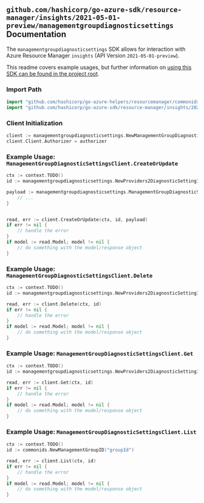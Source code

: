 
## `github.com/hashicorp/go-azure-sdk/resource-manager/insights/2021-05-01-preview/managementgroupdiagnosticsettings` Documentation

The `managementgroupdiagnosticsettings` SDK allows for interaction with Azure Resource Manager `insights` (API Version `2021-05-01-preview`).

This readme covers example usages, but further information on [using this SDK can be found in the project root](https://github.com/hashicorp/go-azure-sdk/tree/main/docs).

### Import Path

```go
import "github.com/hashicorp/go-azure-helpers/resourcemanager/commonids"
import "github.com/hashicorp/go-azure-sdk/resource-manager/insights/2021-05-01-preview/managementgroupdiagnosticsettings"
```


### Client Initialization

```go
client := managementgroupdiagnosticsettings.NewManagementGroupDiagnosticSettingsClientWithBaseURI("https://management.azure.com")
client.Client.Authorizer = authorizer
```


### Example Usage: `ManagementGroupDiagnosticSettingsClient.CreateOrUpdate`

```go
ctx := context.TODO()
id := managementgroupdiagnosticsettings.NewProviders2DiagnosticSettingID("managementGroupId", "diagnosticSettingName")

payload := managementgroupdiagnosticsettings.ManagementGroupDiagnosticSettingsResource{
	// ...
}


read, err := client.CreateOrUpdate(ctx, id, payload)
if err != nil {
	// handle the error
}
if model := read.Model; model != nil {
	// do something with the model/response object
}
```


### Example Usage: `ManagementGroupDiagnosticSettingsClient.Delete`

```go
ctx := context.TODO()
id := managementgroupdiagnosticsettings.NewProviders2DiagnosticSettingID("managementGroupId", "diagnosticSettingName")

read, err := client.Delete(ctx, id)
if err != nil {
	// handle the error
}
if model := read.Model; model != nil {
	// do something with the model/response object
}
```


### Example Usage: `ManagementGroupDiagnosticSettingsClient.Get`

```go
ctx := context.TODO()
id := managementgroupdiagnosticsettings.NewProviders2DiagnosticSettingID("managementGroupId", "diagnosticSettingName")

read, err := client.Get(ctx, id)
if err != nil {
	// handle the error
}
if model := read.Model; model != nil {
	// do something with the model/response object
}
```


### Example Usage: `ManagementGroupDiagnosticSettingsClient.List`

```go
ctx := context.TODO()
id := commonids.NewManagementGroupID("groupId")

read, err := client.List(ctx, id)
if err != nil {
	// handle the error
}
if model := read.Model; model != nil {
	// do something with the model/response object
}
```
